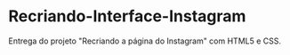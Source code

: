 # Recriando-Interface-Instagram
Entrega do projeto "Recriando a página do Instagram" com HTML5 e CSS. 
 
 

